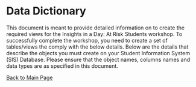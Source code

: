 ﻿
# Data Dictionary

This document is meant to provide detailed information on to create the required views for the Insights in a Day:  At Risk Students workshop.  To successfully complete the workshop, you need to create a set of tables/views the comply with the below details. Below are the details that describe the objects you must create on your Student Information System (SIS) Database.  Please ensure that the object names, columns names and data types are as specified in this document.






[Back to Main Page](https://github.com/pleblanc72/Insights-in-a-Day)